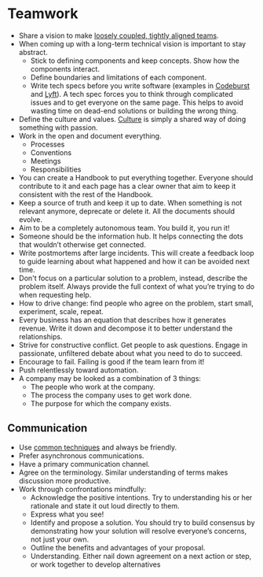 # Teamwork

- Share a vision to make [loosely coupled, tightly aligned teams][spotify-culture].
- When coming up with a long-term technical vision is important to stay abstract.
  - Stick to defining components and keep concepts. Show how the components interact.
  - Define boundaries and limitations of each component.
  - Write tech specs before you write software (examples in [Codeburst][codeburst] and [Lyft][lift]). A tech spec forces you to think through complicated issues and to get everyone on the same page. This helps to avoid wasting time on dead-end solutions or building the wrong thing.
- Define the culture and values. [Culture][culture] is simply a shared way of doing something with passion.
- Work in the open and document everything.
  - Processes
  - Conventions
  - Meetings
  - Responsibilities
- You can create a Handbook to put everything together. Everyone should contribute to it and each page has a clear owner that aim to keep it consistent with the rest of the Handbook.
- Keep a source of truth and keep it up to date. When something is not relevant anymore, deprecate or delete it. All the documents should evolve.
- Aim to be a completely autonomous team. You build it, you run it!
- Someone should be the information hub. It helps connecting the dots that wouldn’t otherwise get connected.
- Write postmortems after large incidents. This will create a feedback loop to guide learning about what happened and how it can be avoided next time.
- Don't focus on a particular solution to a problem, instead, describe the problem itself. Always provide the full context of what you’re trying to do when requesting help.
- How to drive change: find people who agree on the problem, start small, experiment, scale, repeat.
- Every business has an equation that describes how it generates revenue. Write it down and decompose it to better understand the relationships.
- Strive for constructive conflict. Get people to ask questions. Engage in passionate, unfiltered debate about what you need to do to succeed.
- Encourage to fail. Failing is good if the team learn from it!
- Push relentlessly toward automation.
- A company may be looked as a combination of 3 things:
  - The people who work at the company.
  - The process the company uses to get work done.
  - The purpose for which the company exists.

[codeburst]: https://codeburst.io/on-writing-tech-specs-6404c9791159
[lift]: https://eng.lyft.com/awesome-tech-specs-86eea8e45bb9
[spotify-culture]: https://labs.spotify.com/2014/03/27/spotify-engineering-culture-part-1/
[culture]: https://github.com/bjeanes/culture/blob/master/culture_and_ethos.md

## Communication

- Use [common techniques](./communications) and always be friendly.
- Prefer asynchronous communications.
- Have a primary communication channel.
- Agree on the terminology. Similar understanding of terms makes discussion more productive.
- Work through confrontations mindfully:
  - Acknowledge the positive intentions. Try to understanding his or her rationale and state it out loud directly to them.
  - Express what you see!
  - Identify and propose a solution. You should try to build consensus by demonstrating how your solution will resolve everyone’s concerns, not just your own.
  - Outline the benefits and advantages of your proposal.
  - Understanding. Either nail down agreement on a next action or step, or work together to develop alternatives
